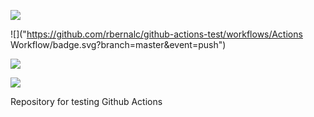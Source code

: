 ![](https://github.com/rbernalc/github-actions-test/workflows/container/badge.svg?branch=master&event=push)

![]("https://github.com/rbernalc/github-actions-test/workflows/Actions Workflow/badge.svg?branch=master&event=push")

![](https://github.com/rbernalc/github-actions-test/workflows/Matrix/badge.svg?branch=master&event=push)

![](https://github.com/rbernalc/github-actions-test/workflows/Context&nbsptesting/badge.svg?branch=master&event=push)

Repository for testing Github Actions
